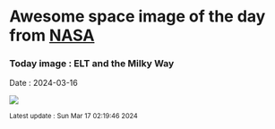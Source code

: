 
# Awesome space image of the day from [NASA](https://api.nasa.gov/)

### Today image : ELT and the Milky Way
Date : 2024-03-16

![](https://apod.nasa.gov/apod/image/2403/ELT_2024-03-13_1024.jpg)

<small>Latest update : Sun Mar 17 02:19:46 2024</small>
        
